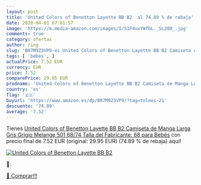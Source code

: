 ```yaml
---
layout: post
title: 'United Colors of Benetton Layette BB B2  al 74.89 % de rebaja'
date: 2020-04-01 07:01:57
image: 'https://m.media-amazon.com/images/I/51F4uxYWfbL._SL200_.jpg'
comments: true
category: ofertas
author: ring
slug: 'B07M9Z3VP9-es United Colors of Benetton Layette BB B2 Camiseta de Manga...'
tags: [ 'bebés', ]
actualPrice: 7.52 EUR
currency: EUR
price: 7.52
comparePrice: 29.95 EUR
prodname: 'United Colors of Benetton Layette BB B2 Camiseta de Manga Larga  Gris  Grigio Melange 501   68/74  Talla del Fabricante: 68  para Bebés'
country: 'es'
flag: '🇪🇸'
buyurl: 'https://www.amazon.es/dp/B07M9Z3VP9/?tag=tolees-21'
descuento: '74.89'
average: '7.52'
---
```


Tienes [United Colors of Benetton Layette BB B2 Camiseta de Manga Larga  Gris  Grigio Melange 501   68/74  Talla del Fabricante: 68  para Bebés](https://www.amazon.es/dp/B07M9Z3VP9/?tag=tolees-21) con precio final de  7.52 EUR (original: 29.95 EUR) (74.89 %  de rebaja) aqui!

[![United Colors of Benetton Layette BB B2 ](https://m.media-amazon.com/images/I/51F4uxYWfbL._SL200_.jpg)](https://www.amazon.es/dp/B07M9Z3VP9/?tag=tolees-21)

🔎:


[🛒 Comprar!!!](https://www.amazon.es/dp/B07M9Z3VP9/?tag=tolees-21)
